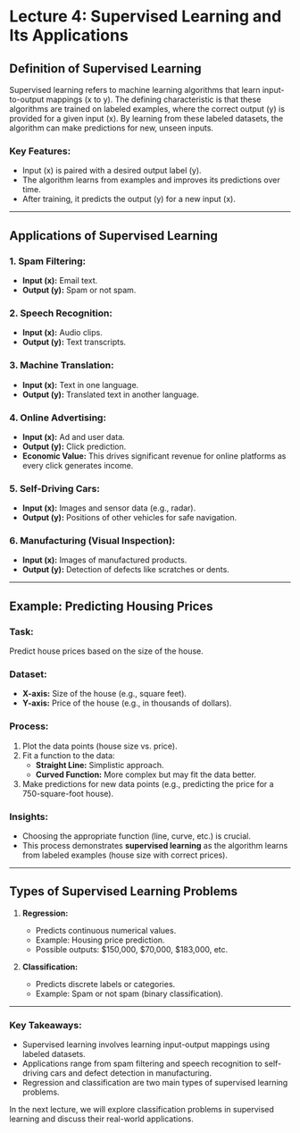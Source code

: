 # Lecture 4: Supervised Learning and Its Applications

## Definition of Supervised Learning
Supervised learning refers to machine learning algorithms that learn input-to-output mappings (x to y). The defining characteristic is that these algorithms are trained on labeled examples, where the correct output (y) is provided for a given input (x). By learning from these labeled datasets, the algorithm can make predictions for new, unseen inputs.

### Key Features:
- Input (x) is paired with a desired output label (y).
- The algorithm learns from examples and improves its predictions over time.
- After training, it predicts the output (y) for a new input (x).

---

## Applications of Supervised Learning
### 1. **Spam Filtering:**
   - **Input (x):** Email text.
   - **Output (y):** Spam or not spam.

### 2. **Speech Recognition:**
   - **Input (x):** Audio clips.
   - **Output (y):** Text transcripts.

### 3. **Machine Translation:**
   - **Input (x):** Text in one language.
   - **Output (y):** Translated text in another language.

### 4. **Online Advertising:**
   - **Input (x):** Ad and user data.
   - **Output (y):** Click prediction.
   - **Economic Value:** This drives significant revenue for online platforms as every click generates income.

### 5. **Self-Driving Cars:**
   - **Input (x):** Images and sensor data (e.g., radar).
   - **Output (y):** Positions of other vehicles for safe navigation.

### 6. **Manufacturing (Visual Inspection):**
   - **Input (x):** Images of manufactured products.
   - **Output (y):** Detection of defects like scratches or dents.

---

## Example: Predicting Housing Prices
### Task:
Predict house prices based on the size of the house.

### Dataset:
- **X-axis:** Size of the house (e.g., square feet).
- **Y-axis:** Price of the house (e.g., in thousands of dollars).

### Process:
1. Plot the data points (house size vs. price).
2. Fit a function to the data:
   - **Straight Line:** Simplistic approach.
   - **Curved Function:** More complex but may fit the data better.
3. Make predictions for new data points (e.g., predicting the price for a 750-square-foot house).

### Insights:
- Choosing the appropriate function (line, curve, etc.) is crucial.
- This process demonstrates **supervised learning** as the algorithm learns from labeled examples (house size with correct prices).

---

## Types of Supervised Learning Problems
1. **Regression:**
   - Predicts continuous numerical values.
   - Example: Housing price prediction.
   - Possible outputs: $150,000, $70,000, $183,000, etc.

2. **Classification:**
   - Predicts discrete labels or categories.
   - Example: Spam or not spam (binary classification).

---

### Key Takeaways:
- Supervised learning involves learning input-output mappings using labeled datasets.
- Applications range from spam filtering and speech recognition to self-driving cars and defect detection in manufacturing.
- Regression and classification are two main types of supervised learning problems.

In the next lecture, we will explore classification problems in supervised learning and discuss their real-world applications.

